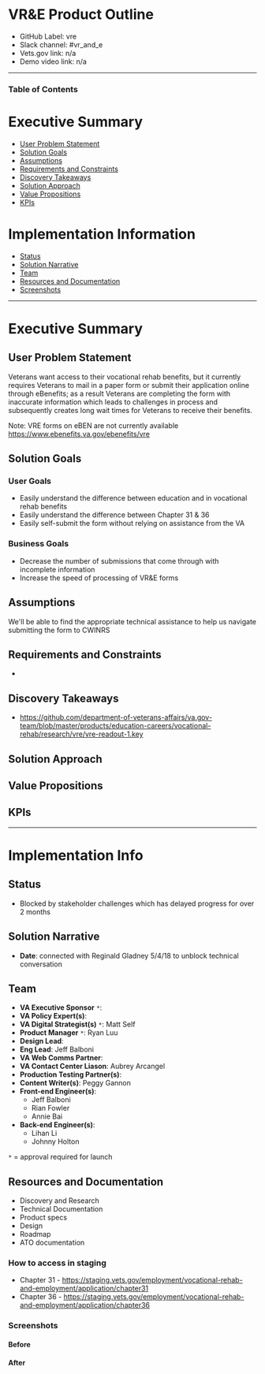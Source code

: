 # VR&E Product Outline
- GitHub Label: vre
- Slack channel: #vr_and_e 
- Vets.gov link: n/a
- Demo video link: n/a

---

### Table of Contents

# Executive Summary 
- [User Problem Statement](#user-problem-statement)
- [Solution Goals](#solution-goals)
- [Assumptions](#assumptions)
- [Requirements and Constraints](#requirements-and-constraints)
- [Discovery Takeaways](#discovery-takeaways)
- [Solution Approach](#solution-approach)
- [Value Propositions](#value-propositions)
- [KPIs](#kpis)

# Implementation Information
- [Status](#status)
- [Solution Narrative](#solution-narrative)
- [Team](#team)
- [Resources and Documentation](#resources-and-documentation)
- [Screenshots](#screenshots)

---

# Executive Summary

## User Problem Statement
Veterans want access to their vocational rehab benefits, but it currently requires Veterans to mail in a paper form or submit their application online through eBenefits; as a result Veterans are completing the form with inaccurate information which leads to challenges in process and subsequently creates long wait times for Veterans to receive their benefits.

Note: VRE forms on eBEN are not currently available https://www.ebenefits.va.gov/ebenefits/vre

## Solution Goals

### User Goals
- Easily understand the difference between education and in vocational rehab benefits
- Easily understand the difference between Chapter 31 & 36
- Easily self-submit the form without relying on assistance from the VA

### Business Goals
- Decrease the number of submissions that come through with incomplete information
- Increase the speed of processing of VR&E forms

## Assumptions
We'll be able to find the appropriate technical assistance to help us navigate submitting the form to CWINRS

## Requirements and Constraints
- 

## Discovery Takeaways
- https://github.com/department-of-veterans-affairs/va.gov-team/blob/master/products/education-careers/vocational-rehab/research/vre/vre-readout-1.key

## Solution Approach

## Value Propositions

## KPIs

---

# Implementation Info

## Status
- Blocked by stakeholder challenges which has delayed progress for over 2 months 

## Solution Narrative
- **Date**: connected with Reginald Gladney 5/4/18 to unblock technical conversation

## Team

- **VA Executive Sponsor** `*`: 
- **VA Policy Expert(s)**: 
- **VA Digital Strategist(s)** `*`: Matt Self 
- **Product Manager** `*`: Ryan Luu 
- **Design Lead**: 
- **Eng Lead**: Jeff Balboni 
- **VA Web Comms Partner**: 
- **VA Contact Center Liason**: Aubrey Arcangel 
- **Production Testing Partner(s)**:
- **Content Writer(s)**: Peggy Gannon 
- **Front-end Engineer(s)**: 
  - Jeff Balboni 
  - Rian Fowler 
  - Annie Bai 
- **Back-end Engineer(s)**:
  - Lihan Li 
  - Johnny Holton 

`*` = approval required for launch


## Resources and Documentation

- Discovery and Research
- Technical Documentation
- Product specs
- Design
- Roadmap
- ATO documentation

### How to access in staging
- Chapter 31 - https://staging.vets.gov/employment/vocational-rehab-and-employment/application/chapter31
- Chapter 36 - https://staging.vets.gov/employment/vocational-rehab-and-employment/application/chapter36

### Screenshots
#### Before
#### After
